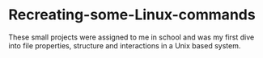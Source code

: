 # Recreating-some-Linux-commands
These small projects were assigned to me in school and was my first dive into file properties, structure and interactions in a Unix based system.
